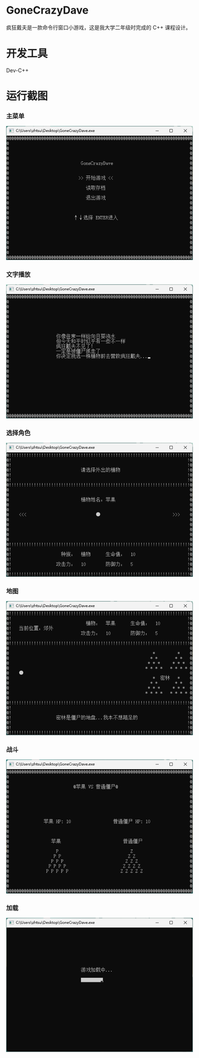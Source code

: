 # GoneCrazyDave

疯狂戴夫是一款命令行窗口小游戏，这是我大学二年级时完成的 C++ 课程设计。

# 开发工具

Dev-C++

# 运行截图

### 主菜单

![main-menu](images/gone_crazy_dave_main_menu.png)

### 文字播放

![text-display](images/gone_crazy_dave_text_display.png)

### 选择角色

![select-player](images/gone_crazy_dave_select_player.png)

### 地图
![world](images/gone_crazy_dave_world.png)

### 战斗

![fighting](images/gone_crazy_dave_fighting.png)

### 加载

![loading](images/gone_crazy_dave_loading.png)
